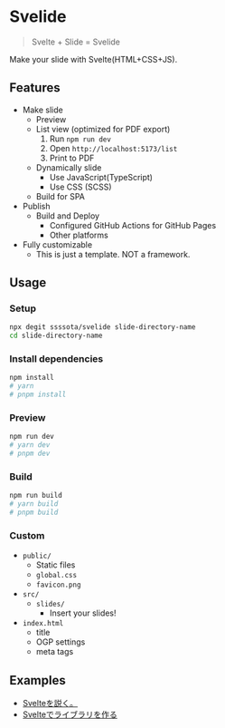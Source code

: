 # Svelide

> Svelte + Slide = Svelide

Make your slide with Svelte(HTML+CSS+JS).

## Features

- Make slide
  - Preview
  - List view (optimized for PDF export)
    1. Run `npm run dev`
    2. Open `http://localhost:5173/list`
    3. Print to PDF
  - Dynamically slide
    - Use JavaScript(TypeScript)
    - Use CSS (SCSS)
  - Build for SPA
- Publish
  - Build and Deploy
    - Configured GitHub Actions for GitHub Pages
    - Other platforms
- Fully customizable
  - This is just a template. NOT a framework.

## Usage

### Setup

```sh
npx degit ssssota/svelide slide-directory-name
cd slide-directory-name
```

### Install dependencies

```sh
npm install
# yarn
# pnpm install
```

### Preview

```sh
npm run dev
# yarn dev
# pnpm dev
```

### Build

```sh
npm run build
# yarn build
# pnpm build
```

### Custom

- `public/`
  - Static files
  - `global.css`
  - `favicon.png`
- `src/`
  - `slides/`
    - Insert your slides!
- `index.html`
  - title
  - OGP settings
  - meta tags

## Examples

- [Svelteを説く。](https://ssssota.github.io/svelte-intro-lt/)
- [Svelteでライブラリを作る](https://ssssota.github.io/make-library-with-svelte/)
